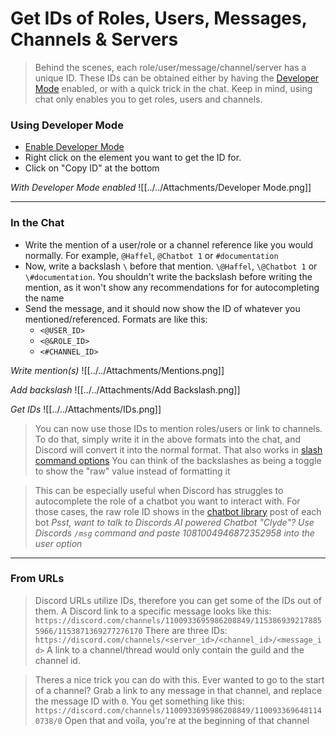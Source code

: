 # Get IDs of Roles, Users, Messages, Channels & Servers

> Behind the scenes, each role/user/message/channel/server has a unique ID. These IDs can be obtained either by having the [Developer Mode](./Developer%20Mode) enabled, or with a quick trick in the chat. Keep in mind, using chat only enables you to get roles, users and channels.

### Using Developer Mode
- [Enable Developer Mode](./Developer%20Mode)
- Right click on the element you want to get the ID for. 
- Click on "Copy ID" at the bottom

*With Developer Mode enabled*
![[../../Attachments/Developer Mode.png]]


---


### In the Chat
- Write the mention of a user/role or a channel reference like you would normally. For example, `@Haffel`, `@Chatbot 1` or `#documentation`
- Now, write a backslash `\` before that mention. `\@Haffel`, `\@Chatbot 1` or `\#documentation`. You shouldn't write the backslash before writing the mention, as it won't show any recommendations for for autocompleting the name
- Send the message, and it should now show the ID of whatever you mentioned/referenced. Formats are like this:
  - `<@USER_ID>`
  - `<@&ROLE_ID>`
  - `<#CHANNEL_ID>`

*Write mention(s)*
![[../../Attachments/Mentions.png]]

*Add backslash*
![[../../Attachments/Add Backslash.png]]

*Get IDs*
![[../../Attachments/IDs.png]]

> You can now use those IDs to mention roles/users or link to channels. To do that, simply write it in the above formats into the chat, and Discord will convert it into the normal format. That also works in [slash command options](../Quickstart/Slash%20Commands##Command%20Option%20Types)
> You can think of the backslashes as being a toggle to show the "raw" value instead of formatting it

> This can be especially useful when Discord has struggles to autocomplete the role of a chatbot you want to interact with. For those cases, the raw role ID shows in the [chatbot library](https://discord.com/channels/1100933695986208849/1137217914802548796) post of each bot
> *Psst, want to talk to Discords AI powered Chatbot "Clyde"? Use Discords `/msg` command and paste 1081004946872352958 into the user option*


---


### From URLs
> Discord URLs utilize IDs, therefore you can get some of the IDs out of them. A Discord link to a specific message looks like this:
`https://discord.com/channels/1100933695986208849/1153869392178855966/1153871369277276170`
> There are three IDs:
`https://discord.com/channels/<server_id>/<channel_id>/<message_id>`
> A link to a channel/thread would only contain the guild and the channel id.

> Theres a nice trick you can do with this. Ever wanted to go to the start of a channel? Grab a link to any message in that channel, and replace the message ID with `0`. You get something like this:
`https://discord.com/channels/1100933695986208849/1100933696481140738/0`
> Open that and voila, you're at the beginning of that channel
